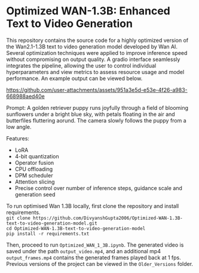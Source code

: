 # Optimized WAN-1.3B: Enhanced Text to Video Generation

This repository contains the source code for a highly optimized version of the Wan2.1-1.3B text to video generation model developed by Wan AI. Several optimization techniques were applied to improve inference speed without compromising on output quality. A gradio interface seamlessly integrates the pipeline, allowing the user to control individual hyperparameters and view metrics to assess resource usage and model performance. An example output can be viewed below.

https://github.com/user-attachments/assets/951a3e5d-e53e-4f26-a983-668988aed40e

Prompt: A golden retriever puppy runs joyfully through a field of blooming sunflowers under a bright blue sky, with petals floating in the air and butterfiles fluttering aorund. The camera slowly follows the puppy from a low angle.

Features:
- LoRA
- 4-bit quantization
- Operator fusion
- CPU offloading
- DPM scheduler
- Attention slicing
- Precise control over number of inference steps, guidance scale and generation seed


To run optimised Wan 1.3B locally, first clone the repository and install requirements.\
```git clone https://github.com/DivyanshGupta2006/Optimized-WAN-1.3B-text-to-video-generation-model.git```\
```cd Optimized-WAN-1.3B-text-to-video-generation-model```\
```pip install -r requirements.txt```

Then, proceed to run ```Optimized_WAN_1_3B.ipynb```. The generated video is saved under the path ```output_video.mp4```, and an additional mp4 ```output_frames.mp4``` contains the generated frames played back at 1 fps.
Previous versions of the project can be viewed in the ```Older_Versions``` folder.
